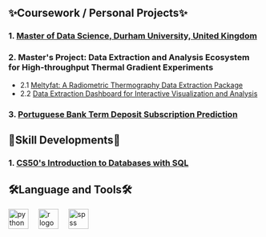 ## ✨Coursework / Personal Projects✨
### 1. [Master of Data Science, Durham University, United Kingdom](https://github.com/JiraLeelas/Durham-Data-Science)

### 2. Master's Project: Data Extraction and Analysis Ecosystem for High-throughput Thermal Gradient Experiments
- 2.1 [Meltyfat: A Radiometric Thermography Data Extraction Package](https://github.com/JiraLeelas/meltyfat)
- 2.2 [Data Extraction Dashboard for Interactive Visualization and Analysis](https://github.com/JiraLeelas/hik-thermo-dashboard)

### 3. [Portuguese Bank Term Deposit Subscription Prediction](https://github.com/JiraLeelas/Bank-Term-Deposit-Prediction)

## 🌱Skill Developments🌱
### 1. [CS50's Introduction to Databases with SQL](https://github.com/JiraLeelas/CS50-SQL)

## 🛠Language and Tools🛠 

<div align="left">
  <img src="https://cdn.jsdelivr.net/gh/devicons/devicon/icons/python/python-original.svg" height="40" alt="python logo"  />
  <img width="12" />
  <img src="https://cdn.jsdelivr.net/gh/devicons/devicon/icons/r/r-original.svg" height="40" alt="r logo"  />
  <img width="12" />
  <img src="https://cdn.jsdelivr.net/gh/devicons/devicon/icons/spss/spss-original.svg" height="40" alt="spss logo"  />
</div>



<!--
**JiraLeelas/JiraLeelas** is a ✨ _special_ ✨ repository because its `README.md` (this file) appears on your GitHub profile.

Here are some ideas to get you started:

- 🔭 I’m currently working on ...
- 🌱 I’m currently learning ...
- 👯 I’m looking to collaborate on ...
- 🤔 I’m looking for help with ...
- 💬 Ask me about ...
- 📫 How to reach me: ...
- 😄 Pronouns: ...
- ⚡ Fun fact: ...
-->
